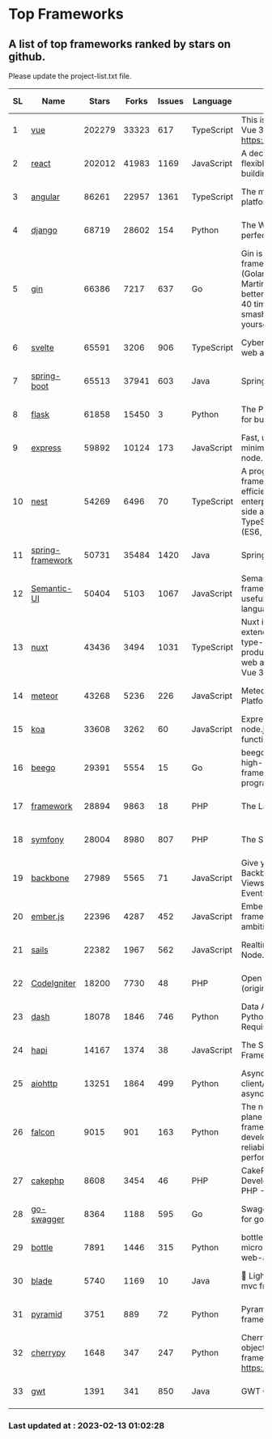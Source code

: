 # Top Frameworks
## A list of top frameworks ranked by stars on github.  
Please update the project-list.txt file.

| SL| Name  | Stars| Forks| Issues | Language | Description | Last Commit |
| --| ------| -----| ---- | ------ | -------- | ----------- | ----------- |
| 1 | [vue](https://github.com/vuejs/vue) | 202279 | 33323 | 617 | TypeScript | This is the repo for Vue 2. For Vue 3, go to https://github.com/vuejs/core | 2023-02-04 18:16:38 |
| 2 | [react](https://github.com/facebook/react) | 202012 | 41983 | 1169 | JavaScript | A declarative, efficient, and flexible JavaScript library for building user interfaces. | 2023-02-12 21:03:32 |
| 3 | [angular](https://github.com/angular/angular) | 86261 | 22957 | 1361 | TypeScript | The modern web developer’s platform | 2023-02-10 19:22:18 |
| 4 | [django](https://github.com/django/django) | 68719 | 28602 | 154 | Python | The Web framework for perfectionists with deadlines. | 2023-02-11 08:43:26 |
| 5 | [gin](https://github.com/gin-gonic/gin) | 66386 | 7217 | 637 | Go | Gin is a HTTP web framework written in Go (Golang). It features a Martini-like API with much better performance -- up to 40 times faster. If you need smashing performance, get yourself some Gin. | 2023-02-12 05:01:43 |
| 6 | [svelte](https://github.com/sveltejs/svelte) | 65591 | 3206 | 906 | TypeScript | Cybernetically enhanced web apps | 2023-02-05 14:20:51 |
| 7 | [spring-boot](https://github.com/spring-projects/spring-boot) | 65513 | 37941 | 603 | Java | Spring Boot | 2023-02-09 21:47:57 |
| 8 | [flask](https://github.com/pallets/flask) | 61858 | 15450 | 3 | Python | The Python micro framework for building web applications. | 2023-02-10 23:07:24 |
| 9 | [express](https://github.com/expressjs/express) | 59892 | 10124 | 173 | JavaScript | Fast, unopinionated, minimalist web framework for node. | 2022-11-02 01:13:10 |
| 10 | [nest](https://github.com/nestjs/nest) | 54269 | 6496 | 70 | TypeScript | A progressive Node.js framework for building efficient, scalable, and enterprise-grade server-side applications on top of TypeScript & JavaScript (ES6, ES7, ES8) 🚀 | 2023-02-12 17:22:20 |
| 11 | [spring-framework](https://github.com/spring-projects/spring-framework) | 50731 | 35484 | 1420 | Java | Spring Framework | 2023-02-09 13:59:09 |
| 12 | [Semantic-UI](https://github.com/Semantic-Org/Semantic-UI) | 50404 | 5103 | 1067 | JavaScript | Semantic is a UI component framework based around useful principles from natural language. | 2023-01-11 17:05:32 |
| 13 | [nuxt](https://github.com/nuxt/nuxt) | 43436 | 3494 | 1031 | TypeScript | Nuxt is an intuitive and extendable way to create type-safe, performant and production-grade full-stack web apps and websites with Vue 3. | 2023-02-12 19:18:39 |
| 14 | [meteor](https://github.com/meteor/meteor) | 43268 | 5236 | 226 | JavaScript | Meteor, the JavaScript App Platform | 2023-02-10 21:00:16 |
| 15 | [koa](https://github.com/koajs/koa) | 33608 | 3262 | 60 | JavaScript | Expressive middleware for node.js using ES2017 async functions | 2023-01-02 06:55:07 |
| 16 | [beego](https://github.com/beego/beego) | 29391 | 5554 | 15 | Go | beego is an open-source, high-performance web framework for the Go programming language. | 2023-02-07 02:33:55 |
| 17 | [framework](https://github.com/laravel/framework) | 28894 | 9863 | 18 | PHP | The Laravel Framework. | 2023-02-12 20:16:50 |
| 18 | [symfony](https://github.com/symfony/symfony) | 28004 | 8980 | 807 | PHP | The Symfony PHP framework | 2023-02-11 16:05:06 |
| 19 | [backbone](https://github.com/jashkenas/backbone) | 27989 | 5565 | 71 | JavaScript | Give your JS App some Backbone with Models, Views, Collections, and Events | 2023-01-04 11:09:21 |
| 20 | [ember.js](https://github.com/emberjs/ember.js) | 22396 | 4287 | 452 | JavaScript | Ember.js - A JavaScript framework for creating ambitious web applications | 2023-02-08 14:09:13 |
| 21 | [sails](https://github.com/balderdashy/sails) | 22382 | 1967 | 562 | JavaScript | Realtime MVC Framework for Node.js | 2023-01-20 21:22:40 |
| 22 | [CodeIgniter](https://github.com/bcit-ci/CodeIgniter) | 18200 | 7730 | 48 | PHP | Open Source PHP Framework (originally from EllisLab) | 2023-01-26 22:11:27 |
| 23 | [dash](https://github.com/plotly/dash) | 18078 | 1846 | 746 | Python | Data Apps & Dashboards for Python. No JavaScript Required. | 2023-01-30 16:21:52 |
| 24 | [hapi](https://github.com/hapijs/hapi) | 14167 | 1374 | 38 | JavaScript | The Simple, Secure Framework Developers Trust | 2023-02-11 21:15:12 |
| 25 | [aiohttp](https://github.com/aio-libs/aiohttp) | 13251 | 1864 | 499 | Python | Asynchronous HTTP client/server framework for asyncio and Python | 2023-02-12 20:26:31 |
| 26 | [falcon](https://github.com/falconry/falcon) | 9015 | 901 | 163 | Python | The no-magic web data plane API and microservices framework for Python developers, with a focus on reliability, correctness, and performance at scale. | 2023-01-18 20:42:26 |
| 27 | [cakephp](https://github.com/cakephp/cakephp) | 8608 | 3454 | 46 | PHP | CakePHP: The Rapid Development Framework for PHP - Official Repository | 2023-02-11 01:01:55 |
| 28 | [go-swagger](https://github.com/go-swagger/go-swagger) | 8364 | 1188 | 595 | Go | Swagger 2.0 implementation for go | 2023-02-04 17:37:23 |
| 29 | [bottle](https://github.com/bottlepy/bottle) | 7891 | 1446 | 315 | Python | bottle.py is a fast and simple micro-framework for python web-applications. | 2022-09-05 15:24:52 |
| 30 | [blade](https://github.com/lets-blade/blade) | 5740 | 1169 | 10 | Java | :rocket: Lightning fast and elegant mvc framework for Java8 | 2022-05-10 12:38:06 |
| 31 | [pyramid](https://github.com/Pylons/pyramid) | 3751 | 889 | 72 | Python | Pyramid - A Python web framework | 2023-01-30 04:56:42 |
| 32 | [cherrypy](https://github.com/cherrypy/cherrypy) | 1648 | 347 | 247 | Python | CherryPy is a pythonic, object-oriented HTTP framework.      https://cherrypy.dev | 2023-01-09 16:26:47 |
| 33 | [gwt](https://github.com/gwtproject/gwt) | 1391 | 341 | 850 | Java | GWT Open Source Project | 2023-01-12 13:59:04 |

### Last updated at : 2023-02-13 01:02:28
